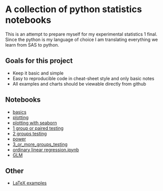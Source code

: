 # A collection of python statistics notebooks

This is an attempt to prepare myself for my experimental statistics 1 final. Since the python is my language of choice I am translating everything we learn from SAS to python.

## Goals for this project
* Keep it basic and simple
* Easy to reproducible code in cheat-sheet style and only basic notes
* All examples and charts should be viewable directly from github

## Notebooks
* [basics](basics.ipynb)
* [plotting](plotting.ipynb)
* [plotting with seaborn](plotting_seaborn.ipynb)
* [1 group or paired testing](1_group_or_paired_testing.ipynb)
* [2 groups testing](2_group_testing.ipynb)
* [power](power.ipynb)
* [3_or_more_groups_testing](3_or_more_groups_testing.ipynb)
* [ordinary linear regression.ipynb](ordinary_linear_regression.ipynb)
* [GLM](GLM.ipynb)

## Other
* [LaTeX examples](LaTeX_examples.ipynb)
